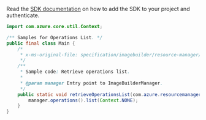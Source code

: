 Read the [SDK documentation](https://github.com/Azure/azure-sdk-for-java/blob/azure-resourcemanager-imagebuilder_1.0.0-beta.2/sdk/imagebuilder/azure-resourcemanager-imagebuilder/README.md) on how to add the SDK to your project and authenticate.

```java
import com.azure.core.util.Context;

/** Samples for Operations List. */
public final class Main {
    /*
     * x-ms-original-file: specification/imagebuilder/resource-manager/Microsoft.VirtualMachineImages/stable/2021-10-01/examples/OperationsList.json
     */
    /**
     * Sample code: Retrieve operations list.
     *
     * @param manager Entry point to ImageBuilderManager.
     */
    public static void retrieveOperationsList(com.azure.resourcemanager.imagebuilder.ImageBuilderManager manager) {
        manager.operations().list(Context.NONE);
    }
}
```
